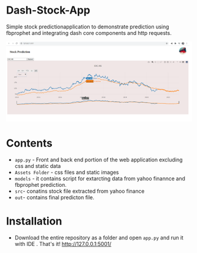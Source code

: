 # Dash-Stock-App
Simple stock predictionapplication to demonstrate prediction using fbprophet and integrating dash core components and http requests. 


![](view.PNG)

# Contents

* ```app.py``` - Front and back end portion of the web application excluding css and static data
* ```Assets Folder```  - css files and static images
* ```models``` - it contains script for extarcting data from yahoo finannce and fbprophet prediction.
* ```src```- conatins stock file extracted from yahoo finance
* ```out```- contains final predicton file.

# Installation

* Download the entire repository as a folder and open ```app.py``` and run it with IDE . That's it!
   http://127.0.0.1:5001/
